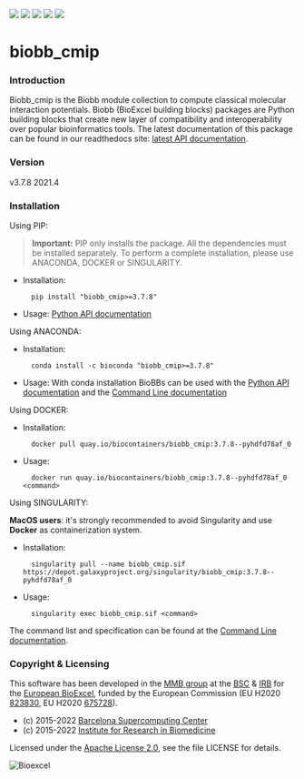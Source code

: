 [![](https://readthedocs.org/projects/biobb-cmip/badge/?version=latest)](https://biobb-cmip.readthedocs.io/en/latest/?badge=latest)
[![](https://img.shields.io/badge/install%20with-bioconda-brightgreen.svg?style=flat)](https://anaconda.org/bioconda/biobb_cmip)
[![](https://img.shields.io/badge/docker-Quay.io-blue)](https://quay.io/repository/biocontainers/biobb_cmip)
[![](https://img.shields.io/badge/singularity-GalaxyProject-blue)](https://depot.galaxyproject.org/singularity/biobb_cmip:3.7.8--pyhdfd78af_0)
[![](https://img.shields.io/badge/License-Apache%202.0-blue.svg)](https://opensource.org/licenses/Apache-2.0)

# biobb_cmip

### Introduction
Biobb_cmip is the Biobb module collection to compute classical molecular interaction potentials.
Biobb (BioExcel building blocks) packages are Python building blocks that
create new layer of compatibility and interoperability over popular
bioinformatics tools.
The latest documentation of this package can be found in our readthedocs site:
[latest API documentation](http://biobb-cmip.readthedocs.io/en/latest/).

### Version
v3.7.8 2021.4

### Installation
Using PIP:

> **Important:** PIP only installs the package. All the dependencies must be installed separately. To perform a complete installation, please use ANACONDA, DOCKER or SINGULARITY.

* Installation:


        pip install "biobb_cmip>=3.7.8"


* Usage: [Python API documentation](https://biobb-cmip.readthedocs.io/en/latest/modules.html)

Using ANACONDA:

* Installation:


        conda install -c bioconda "biobb_cmip>=3.7.8"


* Usage: With conda installation BioBBs can be used with the [Python API documentation](https://biobb-cmip.readthedocs.io/en/latest/modules.html) and the [Command Line documentation](https://biobb-cmip.readthedocs.io/en/latest/command_line.html)

Using DOCKER:

* Installation:


        docker pull quay.io/biocontainers/biobb_cmip:3.7.8--pyhdfd78af_0


* Usage:


        docker run quay.io/biocontainers/biobb_cmip:3.7.8--pyhdfd78af_0 <command>


Using SINGULARITY:

**MacOS users**: it's strongly recommended to avoid Singularity and use **Docker** as containerization system.

* Installation:


        singularity pull --name biobb_cmip.sif https://depot.galaxyproject.org/singularity/biobb_cmip:3.7.8--pyhdfd78af_0


* Usage:


        singularity exec biobb_cmip.sif <command>


The command list and specification can be found at the [Command Line documentation](https://biobb-cmip.readthedocs.io/en/latest/command_line.html).


### Copyright & Licensing
This software has been developed in the [MMB group](http://mmb.irbbarcelona.org) at the [BSC](http://www.bsc.es/) & [IRB](https://www.irbbarcelona.org/) for the [European BioExcel](http://bioexcel.eu/), funded by the European Commission (EU H2020 [823830](http://cordis.europa.eu/projects/823830), EU H2020 [675728](http://cordis.europa.eu/projects/675728)).

* (c) 2015-2022 [Barcelona Supercomputing Center](https://www.bsc.es/)
* (c) 2015-2022 [Institute for Research in Biomedicine](https://www.irbbarcelona.org/)

Licensed under the
[Apache License 2.0](https://www.apache.org/licenses/LICENSE-2.0), see the file LICENSE for details.

![](https://bioexcel.eu/wp-content/uploads/2019/04/Bioexcell_logo_1080px_transp.png "Bioexcel")
